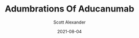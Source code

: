 ---
layout: podcast
title: "Adumbrations Of Aducanumab"
author: Scott Alexander
description: https://astralcodexten.substack.com/p/adumbrations-of-aducanumab
date: 2021-08-04
length: 7025102
duration: 1756
guid: adumbrations-of-aducanumab
---